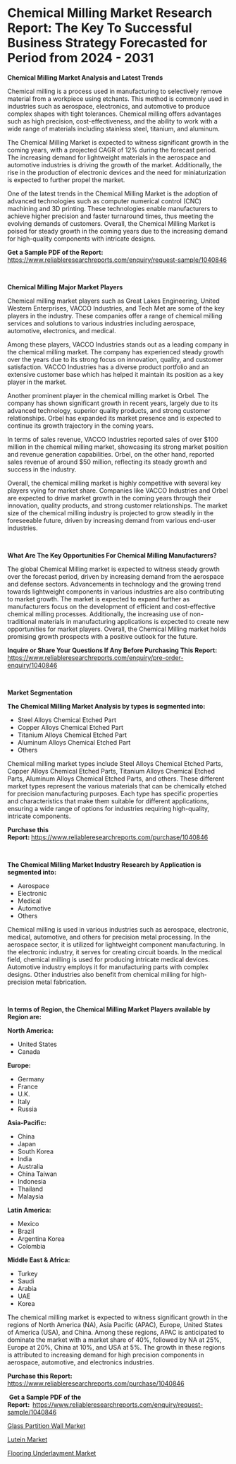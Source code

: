 <p><h1>Chemical Milling Market Research Report: The Key To Successful Business Strategy Forecasted for Period from 2024 - 2031</h1></p><p><strong>Chemical Milling Market Analysis and Latest Trends</strong></p>
<p><p>Chemical milling is a process used in manufacturing to selectively remove material from a workpiece using etchants. This method is commonly used in industries such as aerospace, electronics, and automotive to produce complex shapes with tight tolerances. Chemical milling offers advantages such as high precision, cost-effectiveness, and the ability to work with a wide range of materials including stainless steel, titanium, and aluminum.</p><p>The Chemical Milling Market is expected to witness significant growth in the coming years, with a projected CAGR of 12% during the forecast period. The increasing demand for lightweight materials in the aerospace and automotive industries is driving the growth of the market. Additionally, the rise in the production of electronic devices and the need for miniaturization is expected to further propel the market.</p><p>One of the latest trends in the Chemical Milling Market is the adoption of advanced technologies such as computer numerical control (CNC) machining and 3D printing. These technologies enable manufacturers to achieve higher precision and faster turnaround times, thus meeting the evolving demands of customers. Overall, the Chemical Milling Market is poised for steady growth in the coming years due to the increasing demand for high-quality components with intricate designs.</p></p>
<p><strong>Get a Sample PDF of the Report:&nbsp;</strong> <a href="https://www.reliableresearchreports.com/enquiry/request-sample/1040846">https://www.reliableresearchreports.com/enquiry/request-sample/1040846</a></p>
<p>&nbsp;</p>
<p><strong>Chemical Milling Major Market Players</strong></p>
<p><p>Chemical milling market players such as Great Lakes Engineering, United Western Enterprises, VACCO Industries, and Tech Met are some of the key players in the industry. These companies offer a range of chemical milling services and solutions to various industries including aerospace, automotive, electronics, and medical.</p><p>Among these players, VACCO Industries stands out as a leading company in the chemical milling market. The company has experienced steady growth over the years due to its strong focus on innovation, quality, and customer satisfaction. VACCO Industries has a diverse product portfolio and an extensive customer base which has helped it maintain its position as a key player in the market.</p><p>Another prominent player in the chemical milling market is Orbel. The company has shown significant growth in recent years, largely due to its advanced technology, superior quality products, and strong customer relationships. Orbel has expanded its market presence and is expected to continue its growth trajectory in the coming years.</p><p>In terms of sales revenue, VACCO Industries reported sales of over $100 million in the chemical milling market, showcasing its strong market position and revenue generation capabilities. Orbel, on the other hand, reported sales revenue of around $50 million, reflecting its steady growth and success in the industry.</p><p>Overall, the chemical milling market is highly competitive with several key players vying for market share. Companies like VACCO Industries and Orbel are expected to drive market growth in the coming years through their innovation, quality products, and strong customer relationships. The market size of the chemical milling industry is projected to grow steadily in the foreseeable future, driven by increasing demand from various end-user industries.</p></p>
<p>&nbsp;</p>
<p><strong>What Are The Key Opportunities For Chemical Milling Manufacturers?</strong></p>
<p><p>The global Chemical Milling market is expected to witness steady growth over the forecast period, driven by increasing demand from the aerospace and defense sectors. Advancements in technology and the growing trend towards lightweight components in various industries are also contributing to market growth. The market is expected to expand further as manufacturers focus on the development of efficient and cost-effective chemical milling processes. Additionally, the increasing use of non-traditional materials in manufacturing applications is expected to create new opportunities for market players. Overall, the Chemical Milling market holds promising growth prospects with a positive outlook for the future.</p></p>
<p><strong>Inquire or Share Your Questions If Any Before Purchasing This Report:</strong> <a href="https://www.reliableresearchreports.com/enquiry/pre-order-enquiry/1040846">https://www.reliableresearchreports.com/enquiry/pre-order-enquiry/1040846</a></p>
<p>&nbsp;</p>
<p><strong>Market Segmentation</strong></p>
<p><strong>The Chemical Milling Market Analysis by types is segmented into:</strong></p>
<p><ul><li>Steel Alloys Chemical Etched Part</li><li>Copper Alloys Chemical Etched Part</li><li>Titanium Alloys Chemical Etched Part</li><li>Aluminum Alloys Chemical Etched Part</li><li>Others</li></ul></p>
<p><p>Chemical milling market types include Steel Alloys Chemical Etched Parts, Copper Alloys Chemical Etched Parts, Titanium Alloys Chemical Etched Parts, Aluminum Alloys Chemical Etched Parts, and others. These different market types represent the various materials that can be chemically etched for precision manufacturing purposes. Each type has specific properties and characteristics that make them suitable for different applications, ensuring a wide range of options for industries requiring high-quality, intricate components.</p></p>
<p><strong>Purchase this Report:&nbsp;</strong><a href="https://www.reliableresearchreports.com/purchase/1040846">https://www.reliableresearchreports.com/purchase/1040846</a></p>
<p>&nbsp;</p>
<p><strong>The Chemical Milling Market Industry Research by Application is segmented into:</strong></p>
<p><ul><li>Aerospace</li><li>Electronic</li><li>Medical</li><li>Automotive</li><li>Others</li></ul></p>
<p><p>Chemical milling is used in various industries such as aerospace, electronic, medical, automotive, and others for precision metal processing. In the aerospace sector, it is utilized for lightweight component manufacturing. In the electronic industry, it serves for creating circuit boards. In the medical field, chemical milling is used for producing intricate medical devices. Automotive industry employs it for manufacturing parts with complex designs. Other industries also benefit from chemical milling for high-precision metal fabrication.</p></p>
<p>&nbsp;</p>
<p><strong>In terms of Region, the Chemical Milling Market Players available by Region are:</strong></p>
<p>
    <p> <strong> North America: </strong>
        <ul>
            <li>United States</li>
            <li>Canada</li>
        </ul>
        </p> 
    <p> <strong> Europe: </strong>
        <ul>
            <li>Germany</li>
            <li>France</li>
            <li>U.K.</li>
            <li>Italy</li>
            <li>Russia</li>
        </ul>
        </p> 
    <p> <strong> Asia-Pacific: </strong>
        <ul>
            <li>China</li>
            <li>Japan</li>
            <li>South Korea</li>
            <li>India</li>
            <li>Australia</li>
            <li>China Taiwan</li>
            <li>Indonesia</li>
            <li>Thailand</li>
            <li>Malaysia</li>
        </ul>
        </p> 
    <p> <strong> Latin America: </strong>
        <ul>
            <li>Mexico</li>
            <li>Brazil</li>
            <li>Argentina Korea</li>
            <li>Colombia</li>
        </ul>
        </p> 
    <p> <strong> Middle East & Africa: </strong>
        <ul>
            <li>Turkey</li>
            <li>Saudi</li>
            <li>Arabia</li>
            <li>UAE</li>
            <li>Korea</li>
        </ul>
    </p>
    </p>
<p><p>The chemical milling market is expected to witness significant growth in the regions of North America (NA), Asia Pacific (APAC), Europe, United States of America (USA), and China. Among these regions, APAC is anticipated to dominate the market with a market share of 40%, followed by NA at 25%, Europe at 20%, China at 10%, and USA at 5%. The growth in these regions is attributed to increasing demand for high precision components in aerospace, automotive, and electronics industries.</p></p>
<p><strong>Purchase this Report: </strong><a href="https://www.reliableresearchreports.com/purchase/1040846">https://www.reliableresearchreports.com/purchase/1040846</a></p>
<p>&nbsp;<strong>Get a Sample PDF of the Report:&nbsp;&nbsp;</strong><a href="https://www.reliableresearchreports.com/enquiry/request-sample/1040846">https://www.reliableresearchreports.com/enquiry/request-sample/1040846</a></p>
<p><strong></strong></p>
<p><p><a href="https://github.com/dimitrishawkinswaynenp91rgz/Market-Research-Report-List-1/blob/main/glass-partition-wall-market.md">Glass Partition Wall Market</a></p><p><a href="https://github.com/changoleonlaverguenzanoexiste/Market-Research-Report-List-2/blob/main/lutein-market.md">Lutein Market</a></p><p><a href="https://github.com/danielneavesallisons03mba/Market-Research-Report-List-1/blob/main/flooring-underlayment-market.md">Flooring Underlayment Market</a></p></p>